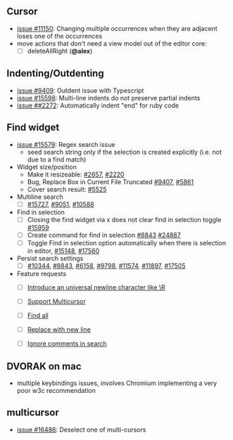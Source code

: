 
## Cursor

* [issue #11150](https://github.com/Microsoft/vscode/issues/11150): Changing multiple occurrences when they are adjacent loses one of the occurrences
* move actions that don't need a view model out of the editor core:
  - [ ] deleteAllRight (**@alex**)

## Indenting/Outdenting

* [issue #9409](https://github.com/Microsoft/vscode/issues/9409): Outdent issue with Typescript
* [issue #15598](https://github.com/Microsoft/vscode/issues/15598): Multi-line indents do not preserve partial indents
* [issue ##2272](https://github.com/Microsoft/vscode/issues/2272): Automatically indent "end" for ruby code

## Find widget
* [issue #15579](https://github.com/Microsoft/vscode/issues/15579): Regex search issue
  * seed search string only if the selection is created explicitly (i.e. not due to a find match)
* Widget size/position
  * Make it resizeable: [#2657](https://github.com/Microsoft/vscode/issues/2657), [#2220](https://github.com/Microsoft/vscode/issues/2220)
  * Bug, Replace Box in Current File Truncated [#9407](https://github.com/Microsoft/vscode/issues/9407), [#5861](https://github.com/Microsoft/vscode/issues/5861)
  * Cover search result: [#5525](https://github.com/Microsoft/vscode/issues/5525)
* Multiline search
  * [ ] [#15727](https://github.com/Microsoft/vscode/issues/15727), [#9051](https://github.com/Microsoft/vscode/issues/9051), [#10588](https://github.com/Microsoft/vscode/issues/10588)
* Find in selection
  * [ ] Closing the find widget via x does not clear find in selection toggle [#15959](https://github.com/Microsoft/vscode/issues/15959)
  * [ ] Create command for find in selection [#8843](https://github.com/Microsoft/vscode/issues/8843) [#24887](https://github.com/Microsoft/vscode/issues/24887)
  * [ ] Toggle Find in selection option automatically when there is selection in editor, [#15148](https://github.com/Microsoft/vscode/issues/15148), [#17560](https://github.com/Microsoft/vscode/issues/17560)
* Persist search settings
  * [ ] [#10344](https://github.com/Microsoft/vscode/issues/10344), [#8843](https://github.com/Microsoft/vscode/issues/8843), [#6158](https://github.com/Microsoft/vscode/issues/6158), [#9798](https://github.com/Microsoft/vscode/issues/9798), [#11574](https://github.com/Microsoft/vscode/issues/11574), [#11897](https://github.com/Microsoft/vscode/issues/12897), [#17505](https://github.com/Microsoft/vscode/issues/17505)
* Feature requests
  * [ ] [Introduce an universal newline character like \R](https://github.com/Microsoft/vscode/issues/8601)
  * [ ] [Support Multicursor](https://github.com/Microsoft/vscode/issues/9584)
  * [ ] [Find all](https://github.com/Microsoft/vscode/issues/10161)
  * [ ] [Replace with new line](https://github.com/Microsoft/vscode/issues/11237)
  * [ ] [Ignore comments in search](https://github.com/Microsoft/vscode/issues/11688)
  

## DVORAK on mac
* multiple keybindings issues, involves Chromium implementing a very poor w3c recommendation

## multicursor
* [issue #16486](https://github.com/Microsoft/vscode/issues/16486): Deselect one of multi-cursors
